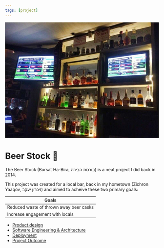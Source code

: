 ```yaml
---
tags: [project]
---
```

![](/static/beer-stock/local-bar-system.jpg)

# Beer Stock :beers:

The Beer Stock (Bursat Ha-Bira, בורסת הבירה) is a neat project I did back in 2014.

This project was created for a local bar, back in my hometown (Zichron Yaaqov, זיכרון יעקב) and aimed to acheive these two primary goals:

Goals  | 
---    |
Reduced waste of thrown away beer casks |
Increase engagement with locals |

- [Product design](product.md)
- [Software Engineering & Architecture](architecture.md)
- [Deployment](deployment.md)
- [Project Outcome](outcome.md)